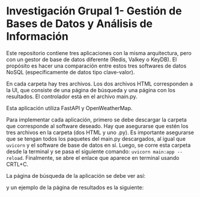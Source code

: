 # Investigación Grupal 1- Gestión de Bases de Datos y Análisis de Información

Este repositorio contiene tres aplicaciones con la misma arquitectura, pero con un gestor de base de datos diferente (Redis, Valkey o KeyDB). El propósito es hacer una comparación entre estos tres softwares de datos NoSQL (específicamente de datos tipo clave-valor).

En cada carpeta hay tres archivos. Los dos archivos HTML corresponden a la UI, que consiste de una página de búsqueda y una página con los resultados. El controlador está en el archivo main.py.

Esta aplicación utiliza FastAPI y OpenWeatherMap.

Para implementar cada aplicación, primero se debe descargar la carpeta que corresponde al software deseado. Hay que asegurarse que estén los tres archivos en la carpeta (dos HTML y uno .py). Es importante asegurarse que se tengan todos los paquetes del main.py descargados, al igual que ``uvicorn`` y el software de base de datos en sí. Luego, se corre esta carpeta desde la terminal y se pasa el siguiente comando: ``uvicorn main:app --reload``. Finalmente, se abre el enlace que aparece en terminal usando CRTL+C.

La página de búsqueda de la aplicación se debe ver así:

y un ejemplo de la página de resultados es la siguiente:
